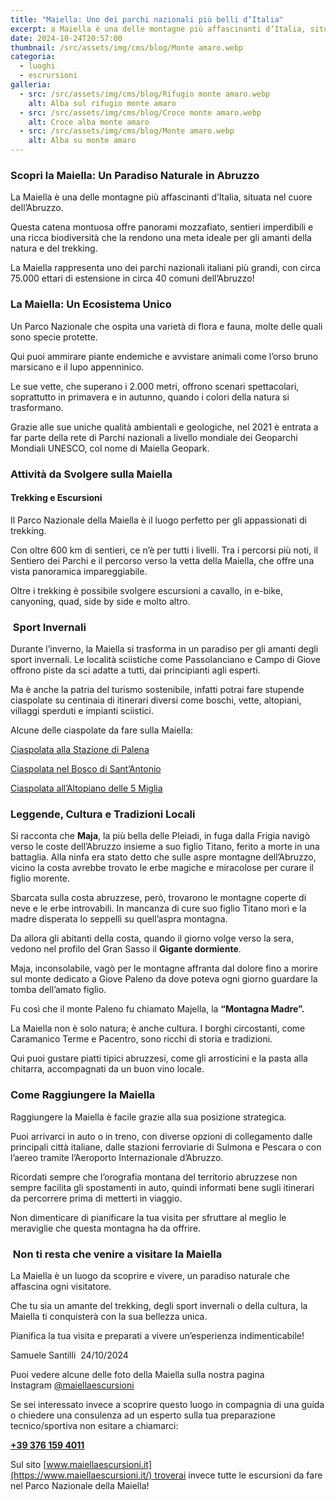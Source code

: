 ```yaml
---
title: "Maiella: Uno dei parchi nazionali più belli d’Italia"
excerpt: a Maiella è una delle montagne più affascinanti d’Italia, situata nel cuore dell’Abruzzo.  Questa catena montuosa offre panorami mozzafiato sentieri imperdibili
date: 2024-10-24T20:57:00
thumbnail: /src/assets/img/cms/blog/Monte amaro.webp
categoria:
  - luoghi
  - escrursioni
galleria:
  - src: /src/assets/img/cms/blog/Rifugio monte amaro.webp
    alt: Alba sul rifugio monte amaro
  - src: /src/assets/img/cms/blog/Croce monte amaro.webp
    alt: Croce alba monte amaro
  - src: /src/assets/img/cms/blog/Monte amaro.webp
    alt: Alba su monte amaro
---
```

### Scopri la Maiella: Un Paradiso Naturale in Abruzzo

La Maiella è una delle montagne più affascinanti d’Italia, situata nel cuore dell’Abruzzo.

Questa catena montuosa offre panorami mozzafiato, sentieri imperdibili e una ricca biodiversità che la rendono una meta ideale per gli amanti della natura e del trekking.

La Maiella rappresenta uno dei parchi nazionali italiani più grandi, con circa 75.000 ettari di estensione in circa 40 comuni dell’Abruzzo!

### La Maiella: Un Ecosistema Unico

Un Parco Nazionale che ospita una varietà di flora e fauna, molte delle quali sono specie protette.

Qui puoi ammirare piante endemiche e avvistare animali come l’orso bruno marsicano e il lupo appenninico.

Le sue vette, che superano i 2.000 metri, offrono scenari spettacolari, soprattutto in primavera e in autunno, quando i colori della natura si trasformano.

Grazie alle sue uniche qualità ambientali e geologiche, nel 2021 è entrata a far parte della rete di Parchi nazionali a livello mondiale dei Geoparchi Mondiali UNESCO, col nome di Maiella Geopark.

### Attività da Svolgere sulla Maiella

#### **Trekking e Escursioni**

Il Parco Nazionale della Maiella è il luogo perfetto per gli appassionati di trekking.

Con oltre 600 km di sentieri, ce n’è per tutti i livelli. Tra i percorsi più noti, il Sentiero dei Parchi e il percorso verso la vetta della Maiella, che offre una vista panoramica impareggiabile.

Oltre i trekking è possibile svolgere escursioni a cavallo, in e-bike, canyoning, quad, side by side e molto altro.

###  Sport Invernali

Durante l’inverno, la Maiella si trasforma in un paradiso per gli amanti degli sport invernali. Le località sciistiche come Passolanciano e Campo di Giove offrono piste da sci adatte a tutti, dai principianti agli esperti.

Ma è anche la patria del turismo sostenibile, infatti potrai fare stupende ciaspolate su centinaia di itinerari diversi come boschi, vette, altopiani, villaggi sperduti e impianti sciistici.

Alcune delle ciaspolate da fare sulla Maiella:

[Ciaspolata alla Stazione di Palena](https://www.maiellaescursioni.it/tour-item/ciaspolata-a-palena-ch-quarto-di-santa-chiara/)

[Ciaspolata nel Bosco di Sant’Antonio](https://www.maiellaescursioni.it/tour-item/pescocostanzo-aq-ciaspolata-al-bosco-di-sant-antonio/)

[Ciaspolata all’Altopiano delle 5 Miglia](https://www.maiellaescursioni.it/tour-item/ciaspolata-a-roccaraso-aq-l-altopiano-delle-5-miglia/)

### Leggende, Cultura e Tradizioni Locali

Si racconta che **Maja**, la più bella delle Pleiadi, in fuga dalla Frigia navigò verso le coste dell’Abruzzo insieme a suo figlio Titano, ferito a morte in una battaglia.
Alla ninfa era stato detto che sulle aspre montagne dell’Abruzzo, vicino la costa avrebbe trovato le erbe magiche e miracolose per curare il figlio morente.

Sbarcata sulla costa abruzzese, però, trovarono le montagne coperte di neve e le erbe introvabili.
In mancanza di cure suo figlio Titano morì e la madre disperata lo seppellì su quell’aspra montagna.

Da allora gli abitanti della costa, quando il giorno volge verso la sera, vedono nel profilo del Gran Sasso il **Gigante dormiente**.

Maja, inconsolabile, vagò per le montagne affranta dal dolore fino a morire sul monte dedicato a Giove Paleno da dove poteva ogni giorno guardare la tomba dell’amato figlio.

Fu così che il monte Paleno fu chiamato Majella, la **“Montagna Madre”.**

La Maiella non è solo natura; è anche cultura. I borghi circostanti, come Caramanico Terme e Pacentro, sono ricchi di storia e tradizioni.

Qui puoi gustare piatti tipici abruzzesi, come gli arrosticini e la pasta alla chitarra, accompagnati da un buon vino locale.

### Come Raggiungere la Maiella

Raggiungere la Maiella è facile grazie alla sua posizione strategica.

Puoi arrivarci in auto o in treno, con diverse opzioni di collegamento dalle principali città italiane, dalle stazioni ferroviarie di Sulmona e Pescara o con l’aereo tramite l’Aeroporto Internazionale d’Abruzzo.

Ricordati sempre che l’orografia montana del territorio abruzzese non sempre facilita gli spostamenti in auto, quindi informati bene sugli itinerari da percorrere prima di metterti in viaggio.

Non dimenticare di pianificare la tua visita per sfruttare al meglio le meraviglie che questa montagna ha da offrire.

###  Non ti resta che venire a visitare la Maiella

La Maiella è un luogo da scoprire e vivere, un paradiso naturale che affascina ogni visitatore.

Che tu sia un amante del trekking, degli sport invernali o della cultura, la Maiella ti conquisterà con la sua bellezza unica.

Pianifica la tua visita e preparati a vivere un’esperienza indimenticabile!

Samuele Santilli  24/10/2024

Puoi vedere alcune delle foto della Maiella sulla nostra pagina Instagram [@maiellaescursioni](https://www.instagram.com/maiellaescursioni/)

Se sei interessato invece a scoprire questo luogo in compagnia di una guida o chiedere una consulenza ad un esperto sulla tua preparazione tecnico/sportiva non esitare a chiamarci:

**[+39 376 159 4011](tel:+393761594011)**

Sul sito [www.maiellaescursioni.it](https://www.maiellaescursioni.it/) troverai invece tutte le escursioni da fare nel Parco Nazionale della Maiella!

